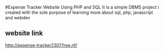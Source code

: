 #Expense Tracker Website Using PHP and SQL
It is a simple DBMS project i created with the sole purpose of learning more about sql, php, javascript and webdev
## website link
http://expense-tracker2307.free.nf/
